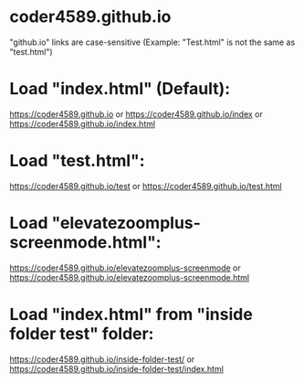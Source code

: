 # coder4589.github.io
"github.io" links are case-sensitive (Example: "Test.html" is not the same as "test.html")

# Load "index.html" (Default):
https://coder4589.github.io or https://coder4589.github.io/index or https://coder4589.github.io/index.html

# Load "test.html":
https://coder4589.github.io/test or https://coder4589.github.io/test.html

# Load "elevatezoomplus-screenmode.html":
https://coder4589.github.io/elevatezoomplus-screenmode or https://coder4589.github.io/elevatezoomplus-screenmode.html

# Load "index.html" from "inside folder test" folder:
https://coder4589.github.io/inside-folder-test/ or https://coder4589.github.io/inside-folder-test/index.html
